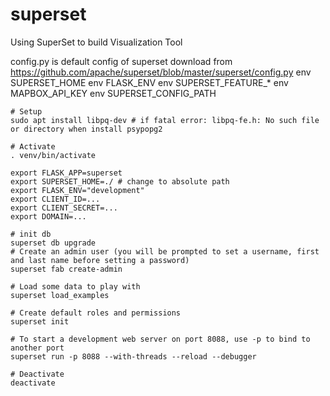 # superset
Using SuperSet to build Visualization Tool

config.py is default config of superset download from https://github.com/apache/superset/blob/master/superset/config.py
env SUPERSET_HOME
env FLASK_ENV
env SUPERSET_FEATURE_*
env MAPBOX_API_KEY
env SUPERSET_CONFIG_PATH

```
# Setup
sudo apt install libpq-dev # if fatal error: libpq-fe.h: No such file or directory when install psypopg2

# Activate
. venv/bin/activate

export FLASK_APP=superset
export SUPERSET_HOME=./ # change to absolute path
export FLASK_ENV="development"
export CLIENT_ID=...
export CLIENT_SECRET=...
export DOMAIN=...

# init db
superset db upgrade
# Create an admin user (you will be prompted to set a username, first and last name before setting a password)
superset fab create-admin

# Load some data to play with
superset load_examples

# Create default roles and permissions
superset init

# To start a development web server on port 8088, use -p to bind to another port
superset run -p 8088 --with-threads --reload --debugger

# Deactivate
deactivate
```